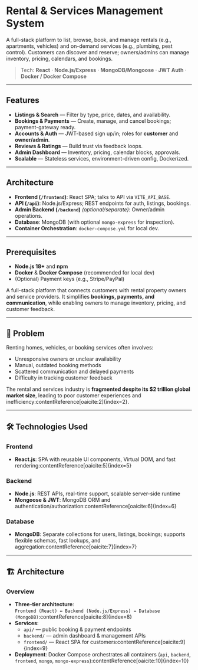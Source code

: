 # Rental & Services Management System

A full-stack platform to list, browse, book, and manage rentals (e.g., apartments, vehicles) and on-demand services (e.g., plumbing, pest control). Customers can discover and reserve; owners/admins can manage inventory, pricing, calendars, and bookings.

> Tech: **React** · **Node.js/Express** · **MongoDB/Mongoose** · **JWT Auth** · **Docker / Docker Compose**

---

## Features
- **Listings & Search** — Filter by type, price, dates, and availability.
- **Bookings & Payments** — Create, manage, and cancel bookings; payment-gateway ready.
- **Accounts & Auth** — JWT-based sign up/in; roles for **customer** and **owner/admin**.
- **Reviews & Ratings** — Build trust via feedback loops.
- **Admin Dashboard** — Inventory, pricing, calendar blocks, approvals.
- **Scalable** — Stateless services, environment-driven config, Dockerized.

---

## Architecture
- **Frontend (`/frontend`)**: React SPA; talks to API via `VITE_API_BASE`.
- **API (`/api`)**: Node.js/Express; REST endpoints for auth, listings, bookings.
- **Admin Backend (`/backend`)** *(optional/separate)*: Owner/admin operations.
- **Database**: MongoDB (with optional `mongo-express` for inspection).
- **Container Orchestration**: `docker-compose.yml` for local dev.

---


## Prerequisites
- **Node.js 18+** and **npm**
- **Docker** & **Docker Compose** (recommended for local dev)
- (Optional) Payment keys (e.g., Stripe/PayPal)


A full-stack platform that connects customers with rental property owners and service providers. It simplifies **bookings, payments, and communication**, while enabling owners to manage inventory, pricing, and customer feedback.

---

## 🚩 Problem

Renting homes, vehicles, or booking services often involves:
- Unresponsive owners or unclear availability
- Manual, outdated booking methods
- Scattered communication and delayed payments
- Difficulty in tracking customer feedback

The rental and services industry is **fragmented despite its $2 trillion global market size**, leading to poor customer experiences and inefficiency:contentReference[oaicite:2]{index=2}.

---

## 🛠️ Technologies Used

### Frontend
- **React.js**: SPA with reusable UI components, Virtual DOM, and fast rendering:contentReference[oaicite:5]{index=5}

### Backend
- **Node.js**: REST APIs, real-time support, scalable server-side runtime  
- **Mongoose & JWT**: MongoDB ORM and authentication/authorization:contentReference[oaicite:6]{index=6}

### Database
- **MongoDB**: Separate collections for users, listings, bookings; supports flexible schemas, fast lookups, and aggregation:contentReference[oaicite:7]{index=7}

---

## 🏗️ Architecture

### Overview
- **Three-tier architecture**:  
  `Frontend (React) ↔ Backend (Node.js/Express) ↔ Database (MongoDB)`:contentReference[oaicite:8]{index=8}
- **Services**:  
  - `api/` — public booking & payment endpoints  
  - `backend/` — admin dashboard & management APIs  
  - `frontend/` — React SPA for customers:contentReference[oaicite:9]{index=9}
- **Deployment**: Docker Compose orchestrates all containers (`api`, `backend`, `frontend`, `mongo`, `mongo-express`):contentReference[oaicite:10]{index=10}


